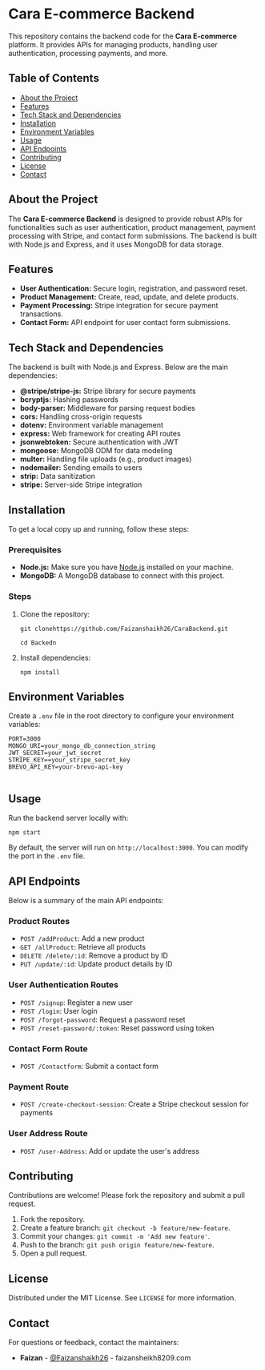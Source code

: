 <h1>Cara E-commerce Backend</h1>

<p>This repository contains the backend code for the <strong>Cara E-commerce</strong> platform. It provides APIs for managing products, handling user authentication, processing payments, and more.</p>

<h2>Table of Contents</h2>
<ul>
    <li><a href="#about-the-project">About the Project</a></li>
    <li><a href="#features">Features</a></li>
    <li><a href="#tech-stack-and-dependencies">Tech Stack and Dependencies</a></li>
    <li><a href="#installation">Installation</a></li>
    <li><a href="#environment-variables">Environment Variables</a></li>
    <li><a href="#usage">Usage</a></li>
    <li><a href="#api-endpoints">API Endpoints</a></li>
    <li><a href="#contributing">Contributing</a></li>
    <li><a href="#license">License</a></li>
    <li><a href="#contact">Contact</a></li>
</ul>

<h2 id="about-the-project">About the Project</h2>
<p>The <strong>Cara E-commerce Backend</strong> is designed to provide robust APIs for functionalities such as user authentication, product management, payment processing with Stripe, and contact form submissions. The backend is built with Node.js and Express, and it uses MongoDB for data storage.</p>

<h2 id="features">Features</h2>
<ul>
    <li><strong>User Authentication:</strong> Secure login, registration, and password reset.</li>
    <li><strong>Product Management:</strong> Create, read, update, and delete products.</li>
    <li><strong>Payment Processing:</strong> Stripe integration for secure payment transactions.</li>
    <li><strong>Contact Form:</strong> API endpoint for user contact form submissions.</li>
</ul>

<h2 id="tech-stack-and-dependencies">Tech Stack and Dependencies</h2>
<p>The backend is built with Node.js and Express. Below are the main dependencies:</p>
<ul>
    <li><strong>@stripe/stripe-js:</strong> Stripe library for secure payments</li>
    <li><strong>bcryptjs:</strong> Hashing passwords</li>
    <li><strong>body-parser:</strong> Middleware for parsing request bodies</li>
    <li><strong>cors:</strong> Handling cross-origin requests</li>
    <li><strong>dotenv:</strong> Environment variable management</li>
    <li><strong>express:</strong> Web framework for creating API routes</li>
    <li><strong>jsonwebtoken:</strong> Secure authentication with JWT</li>
    <li><strong>mongoose:</strong> MongoDB ODM for data modeling</li>
    <li><strong>multer:</strong> Handling file uploads (e.g., product images)</li>
    <li><strong>nodemailer:</strong> Sending emails to users</li>
    <li><strong>strip:</strong> Data sanitization</li>
    <li><strong>stripe:</strong> Server-side Stripe integration</li>
</ul>

<h2 id="installation">Installation</h2>
<p>To get a local copy up and running, follow these steps:</p>

<h3>Prerequisites</h3>
<ul>
    <li><strong>Node.js:</strong> Make sure you have <a href="https://nodejs.org/">Node.js</a> installed on your machine.</li>
    <li><strong>MongoDB:</strong> A MongoDB database to connect with this project.</li>
</ul>

<h3>Steps</h3>
<ol>
    <li>Clone the repository:
        <pre><code>git clonehttps://github.com/Faizanshaikh26/CaraBackend.git</code></pre>
        <pre><code>cd Backedn</code></pre>
    </li>
    <li>Install dependencies:
        <pre><code>npm install</code></pre>
    </li>
</ol>

<h2 id="environment-variables">Environment Variables</h2>
<p>Create a <code>.env</code> file in the root directory to configure your environment variables:</p>

<pre><code>PORT=3000
MONGO_URI=your_mongo_db_connection_string
JWT_SECRET=your_jwt_secret
STRIPE_KEY==your_stripe_secret_key
BREVO_API_KEY=your-brevo-api-key

</code></pre>

<h2 id="usage">Usage</h2>
<p>Run the backend server locally with:</p>
<pre><code>npm start</code></pre>
<p>By default, the server will run on <code>http://localhost:3000</code>. You can modify the port in the <code>.env</code> file.</p>

<h2 id="api-endpoints">API Endpoints</h2>
<p>Below is a summary of the main API endpoints:</p>

<h3>Product Routes</h3>
<ul>
    <li><code>POST /addProduct</code>: Add a new product</li>
    <li><code>GET /allProduct</code>: Retrieve all products</li>
    <li><code>DELETE /delete/:id</code>: Remove a product by ID</li>
    <li><code>PUT /update/:id</code>: Update product details by ID</li>
</ul>

<h3>User Authentication Routes</h3>
<ul>
    <li><code>POST /signup</code>: Register a new user</li>
    <li><code>POST /login</code>: User login</li>
    <li><code>POST /forgot-password</code>: Request a password reset</li>
    <li><code>POST /reset-password/:token</code>: Reset password using token</li>
</ul>

<h3>Contact Form Route</h3>
<ul>
    <li><code>POST /Contactform</code>: Submit a contact form</li>
</ul>

<h3>Payment Route</h3>
<ul>
    <li><code>POST /create-checkout-session</code>: Create a Stripe checkout session for payments</li>
</ul>

<h3>User Address Route</h3>
<ul>
    <li><code>POST /user-Address</code>: Add or update the user's address</li>
</ul>

<h2 id="contributing">Contributing</h2>
<p>Contributions are welcome! Please fork the repository and submit a pull request.</p>
<ol>
    <li>Fork the repository.</li>
    <li>Create a feature branch: <code>git checkout -b feature/new-feature</code>.</li>
    <li>Commit your changes: <code>git commit -m 'Add new feature'</code>.</li>
    <li>Push to the branch: <code>git push origin feature/new-feature</code>.</li>
    <li>Open a pull request.</li>
</ol>

<h2 id="license">License</h2>
<p>Distributed under the MIT License. See <code>LICENSE</code> for more information.</p>

<h2 id="contact">Contact</h2>
<p>For questions or feedback, contact the maintainers:</p>
<ul>
    <li><strong>Faizan</strong> - <a href="https://github.com/Faizanshaikh26/CaraBackend.git">@Faizanshaikh26</a> - faizansheikh8209.com</li>
</ul>
